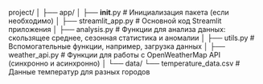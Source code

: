 project/
│
├── app/
│   ├── __init__.py                # Инициализация пакета (если необходимо)
│   ├── streamlit_app.py           # Основной код Streamlit приложения
│   ├── analysis.py                # Функции для анализа данных: скользящее среднее, сезонная статистика и аномалии
│   ├── utils.py                   # Вспомогательные функции, например, загрузка данных
│   ├── weather_api.py             # Функции для работы с OpenWeatherMap API (синхронно и асинхронно)
│
└── data/
    └── temperature_data.csv       # Данные температур для разных городов

